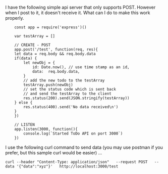 I have the following simple api server that only supports POST.
However when I post to it, it doesn't receive it.  What can I do to
make this work properly.  


```
    const app = require('express')()

    var testArray = []

    // CREATE - POST
    app.post('/test', function(req, res){
    let data = req.body && req.body.data
    if(data) {
        let newObj = {
            id: Date.now(), // use time stamp as an id,
            data:  req.body.data,
        } 
        // add the new todo to the testArray
        testArray.push(newObj)
        // set the status code which is sent back 
        // and send the testArray to the client
        res.status(200).send(JSON.stringify(testArray))
    } else {
        res.status(400).send('No data received\n')
    }
    })

    // LISTEN
    app.listen(3000, function(){
        console.log(`Started ToDo API on port 3000`)
    })
```

I use the following curl command to send data (you may use postman if you prefer, but this sample curl would be easier) ...

```
curl --header "Content-Type: application/json"   --request POST   --data '{"data":"xyz"}'   http://localhost:3000/test
```